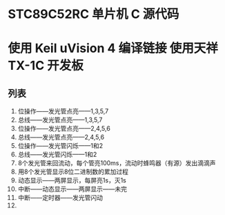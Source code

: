 # STC89C52RC 单片机 C 源代码
# 使用 Keil uVision 4 编译链接 使用天祥 TX-1C 开发板

## 列表
1. 位操作——发光管点亮——1,3,5,7
2. 总线——发光管点亮——1,3,5,7
3. 位操作——发光管点亮——2,4,5,6
4. 总线——发光管点亮——2,4,5,6
5. 位操作——发光管闪烁——1和2
6. 总线——发光管闪烁——1和2
7. 8个发光管来回流动，每个管亮100ms，流动时蜂鸣器（有源）发出滴滴声
8. 用8个发光管显示8位二进制数的累加过程
9. 动态显示——两屏显示，每屏亮1s，灭1s
10. 中断——动态显示——两屏显示——未完
11. 中断——定时器——发光管闪动
12. 